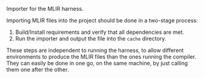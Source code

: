 Importer for the MLIR harness.

Importing MLIR files into the project should be done in a two-stage process:
  1. Build/Install requirements and verify that all dependencies are met.
  2. Run the importer and output the file into the `cache` directory.

These steps are independent to running the harness, to allow different environments to produce the MLIR files than the ones running the compiler.
They can easily be done in one go, on the same machine, by just calling them one after the other.
